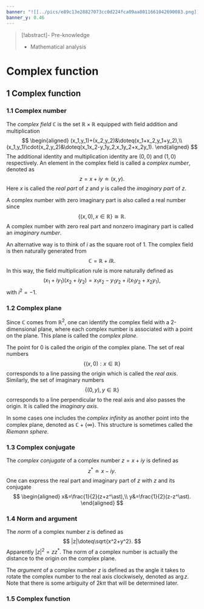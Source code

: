 ```yaml
---
banner: "![[../pics/e89c13e28827073cc0d224fca09aa8011661042690083.png]]"
banner_y: 0.46
---
```


>[!abstract]- Pre-knowledge
>- Mathematical analysis

# Complex function
## 1 Complex function
### 1.1 Complex number
The *complex field* $\mathbb{C}$ is the set $\mathbb{R}\times\mathbb{R}$ equipped with field addition and multiplication
$$
\begin{aligned}
(x_1,y_1)+(x_2,y_2)&\doteq(x_1+x_2,y_1+y_2),\\
(x_1,y_1)\cdot(x_2,y_2)&\doteq(x_1x_2-y_1y_2,x_1y_2+x_2y_1).
\end{aligned}
$$
The additional identity and multiplication identity are $(0,0)$ and $(1,0)$ respectively. An element in the complex field is called a *complex number*, denoted as
$$
z=x+iy\doteq(x,y).
$$
Here $x$ is called the *real part* of $z$ and $y$ is called the *imaginary part* of $z$.

A complex number with zero imaginary part is also called a real number since
$$
\{(x,0),x\in\mathbb{R}\}\cong\mathbb{R}.
$$
A complex number with zero real part and nonzero imaginary part is called an *imaginary number*.

An alternative way is to think of $i$ as the square root of $1$. The complex field is then naturally generated from
$$
\mathbb{C}=\mathbb{R}+i\mathbb{R}.
$$
In this way, the field multiplication rule is more naturally defined as
$$
(x_1+iy_1)(x_2+iy_2)=x_1x_2-y_1y_2+i(x_1y_2+x_2y_1),
$$
with $i^2=-1$.

### 1.2 Complex plane
Since $\mathbb{C}$ comes from $\mathbb{R}^2$, one can identify the complex field with a 2-dimensional plane, where each complex number is associated with a point on the plane. This plane is called the *complex plane*.

The point for $0$ is called the *origin* of the complex plane. The set of real numbers
$$
\{(x,0):x\in\mathbb{R}\}
$$
corresponds to a line passing the origin which is called the *real axis*. Similarly, the set of imaginary numbers
$$
\{(0,y),y\in\mathbb{R}\}
$$
corresponds to a line perpendicular to the real axis and also passes the origin. It is called the *imaginary axis*.

In some cases one includes the *complex infinity* as another point into the complex plane, denoted as $\mathbb{C}+\{\infty\}$. This structure is sometimes called the *Riemann sphere*.

### 1.3 Complex conjugate
The *complex conjugate* of a complex number $z=x+iy$ is defined as
$$
z^\ast\doteq x-iy.
$$
One can express the real part and imaginary part of $z$ with $z$ and its conjugate
$$
\begin{aligned}
x&=\frac{1}{2}(z+z^\ast),\\
y&=\frac{1}{2}(z-z^\ast).
\end{aligned}
$$

### 1.4 Norm and argument
The *norm* of a complex number $z$ is defined as
$$
|z|\doteq\sqrt{x^2+y^2}.
$$
Apparently $|z|^2=zz^\ast$. The norm of a complex number is actually the distance to the origin on the complex plane.

The *argument* of a complex number $z$ is defined as the angle it takes to rotate the complex number to the real axis clockwisely, denoted as $\arg z$. Note that there is some arbiguity of $2k\pi$ that will be determined later.

### 1.5 Complex function
